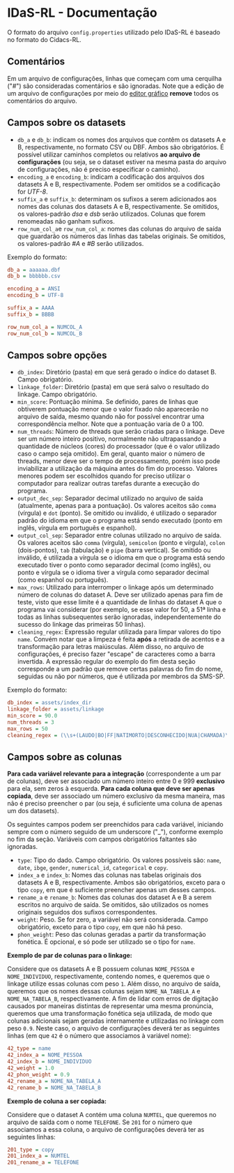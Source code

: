 # IDaS-RL - Documentação

O formato do arquivo `config.properties` utilizado pelo IDaS-RL é baseado
no formato do Cidacs-RL.

## Comentários

Em um arquivo de configurações, linhas que começam com uma cerquilha ("#")
são consideradas comentários e são ignoradas. Note que a edição de um
arquivo de configurações por meio do
[editor gráfico](https://gitlab.com/recovida/idas-rl-gui)
**remove** todos os
comentários do arquivo.

## Campos sobre os datasets

- `db_a` e `db_b`: indicam os nomes dos arquivos que contêm os datasets A e B,
  respectivamente, no formato CSV ou DBF. Ambos são obrigatórios.
  É possível utilizar caminhos completos ou relativos **ao arquivo de
  configurações** (ou seja, se o dataset estiver na mesma pasta do arquivo de
  configurações, não é preciso especificar o caminho).
- `encoding_a` e `encoding_b`: indicam a codificação dos arquivos dos datasets
  A e B, respectivamente. Podem ser omitidos se a codificação for *UTF-8*.
- `suffix_a` e `suffix_b`: determinam os sufixos a serem adicionados aos nomes
  das colunas dos datasets A e B, respectivamente. Se omitidos, os
  valores-padrão _dsa_ e _dsb_ serão utilizados. Colunas que forem renomeadas
  não ganham sufixos.
- `row_num_col_a`e `row_num_col_a`: nomes das colunas do arquivo de saída que
  guardarão os números das linhas das tabelas originais. Se omitidos, os
  valores-padrão _#A_ e _#B_ serão utilizados.

Exemplo do formato:

```ini
db_a = aaaaaa.dbf
db_b = bbbbbb.csv

encoding_a = ANSI
encoding_b = UTF-8

suffix_a = AAAA
suffix_b = BBBB

row_num_col_a = NUMCOL_A
row_num_col_b = NUMCOL_B
```

## Campos sobre opções

- `db_index`: Diretório (pasta) em que será gerado o índice do dataset B.
  Campo obrigatório.
- `linkage_folder`: Diretório (pasta) em que será salvo o resultado do
  linkage. Campo obrigatório.
- `min_score`: Pontuação mínima. Se definido, pares de linhas que obtiverem
  pontuação menor que o valor fixado não aparecerão no arquivo de saída,
  mesmo quando não for possível encontrar uma correspondência melhor.
  Note que a pontuação varia de 0 a 100.
- `num_threads`: Número de threads que serão criadas para o linkage.
  Deve ser um número inteiro positivo, normalmente não ultrapassando
  a quantidade de núcleos (cores)
  do processador (que é o valor utilizado caso o campo seja omitido).
  Em geral, quanto maior o número de threads, menor deve ser o tempo de
  processamento, porém isso pode inviabilizar a utilização da máquina antes
  do fim do processo. Valores menores podem ser escolhidos quando for
  preciso utilizar o
  computador para realizar
  outras tarefas durante a execução do programa.
- `output_dec_sep`: Separador decimal utilizado no arquivo de saída
  (atualmente, apenas para a pontuação). Os valores aceitos são `comma`
  (vírgula) e `dot` (ponto). Se omitido ou inválido, é utilizado o separador
  padrão do idioma em que o programa está sendo executado (ponto em inglês,
  vírgula em português e espanhol).
- `output_col_sep`: Separador entre colunas utilizado no arquivo de saída.
  Os valores aceitos são `comma`
  (vírgula), `semicolon` (ponto e vírgula), `colon` (dois-pontos),
  `tab` (tabulação) e `pipe` (barra vertical).
  Se omitido ou inválido, é utilizada a vírgula se o idioma em que
  o programa está sendo executado tiver o ponto como separador decimal
  (como inglês), ou ponto e vírgula se o idioma tiver a vírgula como separador
  decimal (como espanhol ou português).
- `max_rows`: Utilizado para interromper o linkage após um determinado número
  de colunas do dataset A. Deve ser utilizado apenas para fim de
  teste, visto que esse limite é a quantidade de linhas do dataset A que
  o programa vai considerar (por exemplo, se esse valor for 50, a 51ª linha
  e todas as linhas subsequentes serão ignoradas,
  independentemente do sucesso do linkage
  das primeiras 50 linhas).
- `cleaning_regex`: Expressão regular utilizada para limpar valores do tipo
  `name`. Convém notar que a limpeza é feita **após** a retirada de acentos
  e a transformação para letras maiúsculas. Além disso, no arquivo de
  configurações, é preciso fazer "escape" de caracteres como a barra
  invertida. A expressão regular do exemplo do fim desta seção corresponde
  a um padrão que remove certas palavras do fim do nome, seguidas ou não
  por números, que é utilizada por membros da SMS-SP.

Exemplo do formato:

```ini
db_index = assets/index_dir
linkage_folder = assets/linkage
min_score = 90.0
num_threads = 3
max_rows = 50
cleaning_regex = (\\s+(LAUDO|BO|FF|NATIMORTO|DESCONHECIDO|NUA|CHAMADA)\\s*[0-9]*\\s*)+$
```


## Campos sobre as colunas

**Para cada variável relevante para a integração**
(correspondente a um par de colunas), deve ser associado um
número inteiro entre 0 e 999 **exclusivo** para ela,
sem zeros à esquerda. **Para cada coluna que deve ser apenas copiada**,
deve ser associado um número exclusivo da mesma maneira, mas não é
preciso preencher o par (ou seja, é suficiente uma coluna de apenas um dos
datasets).

Os seguintes campos podem ser preenchidos para cada variável, iniciando
sempre com o número seguido de um underscore ("\_"), conforme exemplo
no fim da seção. Variáveis com campos obrigatórios faltantes são ignoradas.

- `type`: Tipo do dado. Campo obrigatório. Os valores possíveis são:
  `name`, `date`, `ibge`, `gender`, `numerical_id`, `categorical` e `copy`.
- `index_a` e `index_b`: Nomes das colunas nas tabelas originais dos datasets
  A e B, respectivamente. Ambos são obrigatórios, exceto para o tipo `copy`,
  em que é suficiente preencher apenas um desses campos.
- `rename_a` e `rename_b`: Nomes das colunas dos dataset A e B a serem
  escritos no arquivo de saída. Se omitidos, são utilizados os nomes originais
  seguidos dos sufixos correspondentes.
- `weight`: Peso. Se for zero, a variável não será considerada.
  Campo obrigatório, exceto para o tipo `copy`, em que não há peso.
- `phon_weight`: Peso das colunas geradas a partir da transformação
  fonética. É opcional, e só pode ser
  utilizado se o tipo for `name`.

**Exemplo de par de colunas para o linkage:**

Considere que os datasets A e B possuem colunas
`NOME_PESSOA` e `NOME_INDIVIDUO`, respectivamente, contendo nomes, e
queremos que o linkage
utilize essas colunas com peso `1`. Além disso, no arquivo de saída,
queremos que os nomes dessas colunas sejam `NOME_NA_TABELA_A` e
`NOME_NA_TABELA_B`,
respectivamente. A fim de lidar com erros de digitação causados por
maneiras distintas de representar uma mesma pronúncia, queremos que
uma transformação fonética seja utilizada, de modo que colunas adicionais
sejam geradas internamente e utilizadas no linkage com peso `0.9`. Neste
caso, o arquivo de configurações deverá ter as seguintes linhas (em que
`42` é o número que associamos à variável nome):

```ini
42_type = name
42_index_a = NOME_PESSOA
42_index_b = NOME_INDIVIDUO
42_weight = 1.0
42_phon_weight = 0.9
42_rename_a = NOME_NA_TABELA_A
42_rename_b = NOME_NA_TABELA_B
```

**Exemplo de coluna a ser copiada:**

Considere que o dataset A contém uma coluna `NUMTEL`, que queremos no
arquivo de saída com o nome `TELEFONE`. Se `201` for o número que associamos
a essa coluna, o arquivo de configurações deverá ter as seguintes linhas:

```ini
201_type = copy
201_index_a = NUMTEL
201_rename_a = TELEFONE
```
